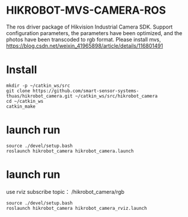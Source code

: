 # HIKROBOT-MVS-CAMERA-ROS
The ros driver package of Hikvision Industrial Camera SDK. Support configuration parameters, the parameters have been optimized, and the photos have been transcoded to rgb format.
Please install mvs, https://blog.csdn.net/weixin_41965898/article/details/116801491

# Install
```
mkdir -p ~/catkin_ws/src
git clone https://github.com/smart-sensor-systems-thuas/hikrobot_camera.git ~/catkin_ws/src/hikrobot_camera
cd ~/catkin_ws
catkin_make
```
# launch run
```
source ./devel/setup.bash 
roslaunch hikrobot_camera hikrobot_camera.launch
```
# launch run
use rviz subscribe topic： /hikrobot_camera/rgb
```
source ./devel/setup.bash 
roslaunch hikrobot_camera hikrobot_camera_rviz.launch
```
